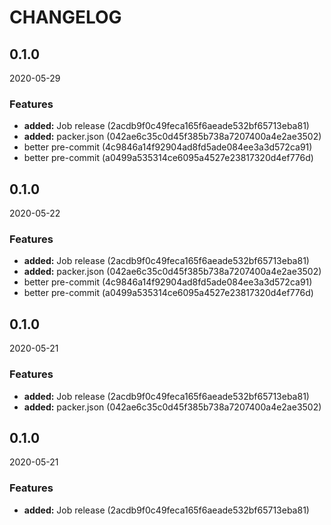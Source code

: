 # CHANGELOG

<!--- next entry here -->

## 0.1.0
2020-05-29

### Features

- **added:** Job release (2acdb9f0c49feca165f6aeade532bf65713eba81)
- **added:** packer.json (042ae6c35c0d45f385b738a7207400a4e2ae3502)
- better pre-commit (4c9846a14f92904ad8fd5ade084ee3a3d572ca91)
- better pre-commit (a0499a535314ce6095a4527e23817320d4ef776d)

## 0.1.0
2020-05-22

### Features

- **added:** Job release (2acdb9f0c49feca165f6aeade532bf65713eba81)
- **added:** packer.json (042ae6c35c0d45f385b738a7207400a4e2ae3502)
- better pre-commit (4c9846a14f92904ad8fd5ade084ee3a3d572ca91)
- better pre-commit (a0499a535314ce6095a4527e23817320d4ef776d)

## 0.1.0
2020-05-21

### Features

- **added:** Job release (2acdb9f0c49feca165f6aeade532bf65713eba81)
- **added:** packer.json (042ae6c35c0d45f385b738a7207400a4e2ae3502)

## 0.1.0
2020-05-21

### Features

- **added:** Job release (2acdb9f0c49feca165f6aeade532bf65713eba81)